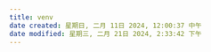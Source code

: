 ```yaml
---
title: venv
date created: 星期日, 二月 11日 2024, 12:00:37 中午
date modified: 星期三, 二月 21日 2024, 2:33:42 下午
---
```

